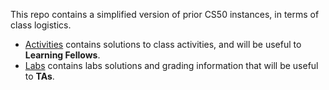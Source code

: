 This repo contains a simplified version of prior CS50 instances, in terms of class logistics.

- [Activities](activities) contains solutions to class activities, and will be useful to **Learning Fellows**.
- [Labs](labs) contains labs solutions and grading information that will be useful to **TAs**.
